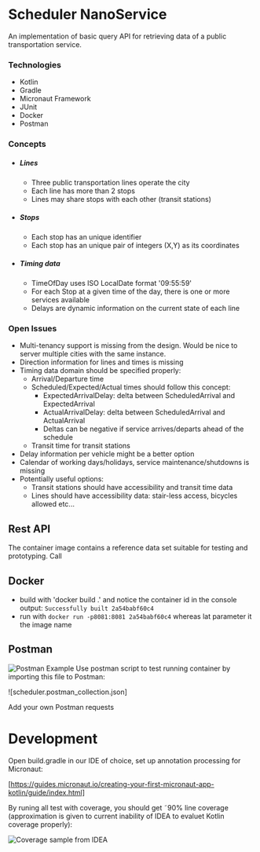 # Scheduler NanoService

An implementation of basic query API for retrieving data of a public transportation service.

### Technologies

* Kotlin
* Gradle
* Micronaut Framework
* JUnit
* Docker
* Postman

### Concepts

* ##### Lines
    * Three public transportation lines operate the city
    * Each line has more than 2 stops
    * Lines may share stops with each other (transit stations)
* ##### Stops
    * Each stop has an unique identifier
    * Each stop has an unique pair of integers (X,Y) as its coordinates
* ##### Timing data
    * TimeOfDay uses ISO LocalDate format '09:55:59'
    * For each Stop at a given time of the day, 
    there is one or more services available
    * Delays are dynamic information on the current state of each line

### Open Issues

* Multi-tenancy support is missing from the design. Would be nice to server multiple cities with the same instance.
* Direction information for lines and times is missing
* Timing data domain should be specified properly:
    * Arrival/Departure time
    * Scheduled/Expected/Actual times should follow this concept:
        * ExpectedArrivalDelay: delta between ScheduledArrival and ExpectedArrival
        * ActualArrivalDelay: delta between ScheduledArrival and ActualArrival
        * Deltas can be negative if service arrives/departs ahead of the schedule  
    * Transit time for transit stations
* Delay information per vehicle might be a better option
* Calendar of working days/holidays, service maintenance/shutdowns is missing
* Potentially useful options:
    * Transit stations should have accessibility and transit time data
    * Lines should have accessibility data: stair-less access, bicycles allowed etc...
    
## Rest API

The container image contains a reference data set suitable for testing and prototyping.
Call 


## Docker
* build with 'docker build .' and notice the container id in the console output:
```Successfully built 2a54babf60c4```
* run with  `docker run -p8081:8081 2a54babf60c4` whereas lat parameter it the image name

## Postman


![Postman Example](postman-screenshot.png "Postman Example")
Use postman script to test running container by importing this file to Postman: 

![scheduler.postman_collection.json]

Add your own Postman requests


# Development

Open build.gradle in our IDE of choice, set up annotation processing for Micronaut:
 
[https://guides.micronaut.io/creating-your-first-micronaut-app-kotlin/guide/index.html]

By runing all test with coverage, you should get ˜90% line coverage (approximation is given to current inability of IDEA to evaluet Kotlin coverage properly):

![Coverage sample from IDEA](coverage-screenshot.png) 
      